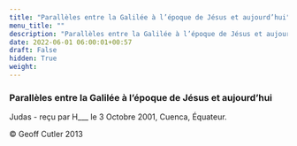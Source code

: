 ```yaml
---
title: "Parallèles entre la Galilée à l’époque de Jésus et aujourd’hui"
menu_title: ""
description: "Parallèles entre la Galilée à l’époque de Jésus et aujourd’hui"
date: 2022-06-01 06:00:01+00:57
draft: False
hidden: True
weight:
---
```

### Parallèles entre la Galilée à l’époque de Jésus et aujourd’hui

Judas - reçu par H___  le 3 Octobre 2001, Cuenca, Équateur.



© Geoff Cutler 2013
